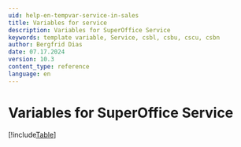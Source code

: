 ```yaml
---
uid: help-en-tempvar-service-in-sales
title: Variables for service
description: Variables for SuperOffice Service
keywords: template variable, Service, csbl, csbu, cscu, csbn
author: Bergfrid Dias
date: 07.17.2024
version: 10.3
content_type: reference
language: en
---
```


# Variables for SuperOffice Service

[!include[Table](../../../../../common/includes/variable/table-service-in-sales.md)]
